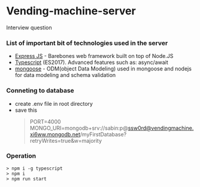 # Vending-machine-server
Interview question

### List of important bit of technologies used in the server

* [Express JS](https://expressjs.com/en) - Barebones web framework built on top of Node.JS
* [Typescript](http://www.typescriptlang.org/) (ES2017). Advanced features such as: async/await
* [mongoose](https://mongoosejs.com/) - ODM(object Data Modeling) used in mongoose and nodejs for data modeling and schema validation

### Conneting to database

* create .env file in root directory
* save this
  > PORT=4000
  >  MONGO_URI=mongodb+srv://sabin:p@ssw0rd@vendingmachine.xi6ww.mongodb.net/myFirstDatabase?retryWrites=true&w=majority
### Operation

````
> npm i -g typescript
> npm i
> npm run start
